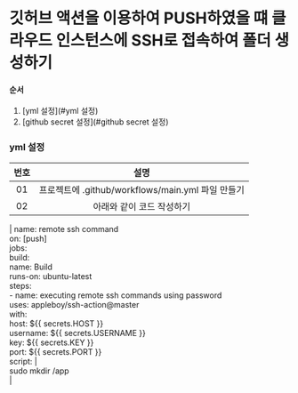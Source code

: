 # 깃허브 액션을 이용하여 PUSH하였을 떄 클라우드 인스턴스에 SSH로 접속하여 폴더 생성하기

#### 순서
1. [yml 설정](#yml 설정)
2. [github secret 설정](#github secret 설정)

### yml 설정
|번호|설명|
|:---:|:---:|
|01|프로젝트에 .github/workflows/main.yml 파일 만들기|
|02|아래와 같이 코드 작성하기|
|
name: remote ssh command <br/>
on: [push] <br/>
jobs: <br/>
    build: <br/>
        name: Build <br/>
        runs-on: ubuntu-latest <br/>
        steps: <br/>
      - name: executing remote ssh commands using password <br/>
        uses: appleboy/ssh-action@master <br/>
        with: <br/>
          host: ${{ secrets.HOST }} <br/>
          username: ${{ secrets.USERNAME }} <br/>
          key: ${{ secrets.KEY }} <br/>
          port: ${{ secrets.PORT }} <br/>
          script: | <br/>
            sudo mkdir /app <br/>
|          
